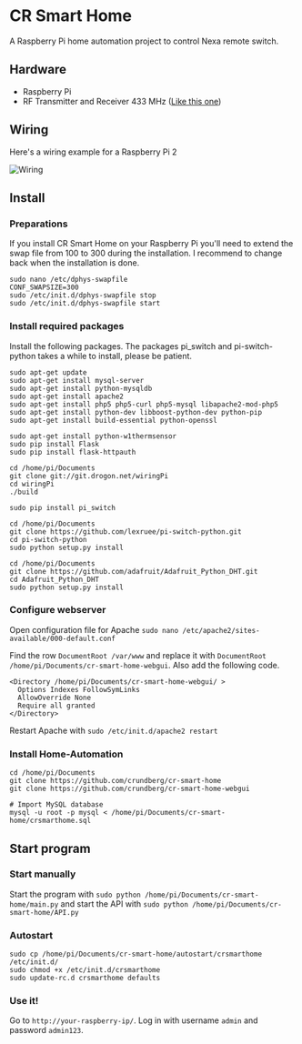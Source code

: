# CR Smart Home
A Raspberry Pi home automation project to control Nexa remote switch.

## Hardware
- Raspberry Pi
- RF Transmitter and Receiver 433 MHz ([Like this one](http://www.kjell.com/se/sortiment/el/elektronik/fjarrstyrning/sandar-och-mottagarmodul-433-mhz-p88905))

## Wiring
Here's a wiring example for a Raspberry Pi 2

![Wiring](http://www.crundberg.se/wp-content/uploads/2015/12/Breadboard.png)

## Install

### Preparations
If you install CR Smart Home on your Raspberry Pi you'll need to extend the swap file from 100 to 300 during the installation. I recommend to change back when the installation is done.
```
sudo nano /etc/dphys-swapfile
CONF_SWAPSIZE=300
sudo /etc/init.d/dphys-swapfile stop
sudo /etc/init.d/dphys-swapfile start
```

### Install required packages
Install the following packages. The packages pi_switch and pi-switch-python takes a while to install, please be patient.
```
sudo apt-get update
sudo apt-get install mysql-server
sudo apt-get install python-mysqldb
sudo apt-get install apache2
sudo apt-get install php5 php5-curl php5-mysql libapache2-mod-php5
sudo apt-get install python-dev libboost-python-dev python-pip
sudo apt-get install build-essential python-openssl

sudo apt-get install python-w1thermsensor
sudo pip install Flask
sudo pip install flask-httpauth

cd /home/pi/Documents
git clone git://git.drogon.net/wiringPi
cd wiringPi
./build

sudo pip install pi_switch

cd /home/pi/Documents
git clone https://github.com/lexruee/pi-switch-python.git
cd pi-switch-python
sudo python setup.py install

cd /home/pi/Documents
git clone https://github.com/adafruit/Adafruit_Python_DHT.git
cd Adafruit_Python_DHT
sudo python setup.py install
```

### Configure webserver
Open configuration file for Apache
`sudo nano /etc/apache2/sites-available/000-default.conf`

Find the row `DocumentRoot /var/www` and replace it with `DocumentRoot /home/pi/Documents/cr-smart-home-webgui`.
Also add the following code.

```
<Directory /home/pi/Documents/cr-smart-home-webgui/ >
  Options Indexes FollowSymLinks
  AllowOverride None
  Require all granted
</Directory>
```

Restart Apache with `sudo /etc/init.d/apache2 restart`

### Install Home-Automation
```
cd /home/pi/Documents
git clone https://github.com/crundberg/cr-smart-home
git clone https://github.com/crundberg/cr-smart-home-webgui

# Import MySQL database
mysql -u root -p mysql < /home/pi/Documents/cr-smart-home/crsmarthome.sql
```

## Start program

### Start manually
Start the program with `sudo python /home/pi/Documents/cr-smart-home/main.py` and start the API with `sudo python /home/pi/Documents/cr-smart-home/API.py`

### Autostart
```
sudo cp /home/pi/Documents/cr-smart-home/autostart/crsmarthome /etc/init.d/
sudo chmod +x /etc/init.d/crsmarthome
sudo update-rc.d crsmarthome defaults
```

### Use it!
Go to `http://your-raspberry-ip/`. Log in with username `admin` and password `admin123`.